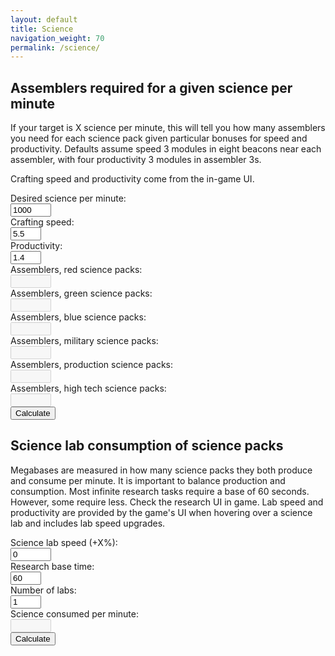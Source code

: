 ```yaml
---
layout: default
title: Science
navigation_weight: 70
permalink: /science/
---
```


## Assemblers required for a given science per minute

If your target is X science per minute, this will tell you how many assemblers you need for each science pack given particular bonuses for speed and productivity. Defaults assume speed 3 modules in eight beacons near each assembler, with four productivity 3 modules in assembler 3s.

Crafting speed and productivity come from the in-game UI.

<div class="inputs">
<div class="input-row">
<div class="input-label">Desired science per minute:</div>
<div class="input"><input type="text" id="spmIn" value="1000" size="5"/></div>
</div>
<div class="input-row">
<div class="input-label">Crafting speed:</div>
<div class="input"><input type="text" id="spmSpeed" value="5.5" size="3"/></div>
</div>
<div class="input-row">
<div class="input-label">Productivity:</div>
<div class="input"><input type="text" id="spmProd" value="1.4" size="3"/></div>
</div>
<div class="input-row">
<div class="input-label">Assemblers, red science packs:</div>
<div class="input"><input type="text" id="spmRed" disabled="" readonly="" size="5"/></div>
</div>
<div class="input-row">
<div class="input-label">Assemblers, green science packs:</div>
<div class="input"><input type="text" id="spmGreen" disabled="" readonly="" size="5"/></div>
</div>
<div class="input-row">
<div class="input-label">Assemblers, blue science packs:</div>
<div class="input"><input type="text" id="spmBlue" disabled="" readonly="" size="5"/></div>
</div>
<div class="input-row">
<div class="input-label">Assemblers, military science packs:</div>
<div class="input"><input type="text" id="spmMilitary" disabled="" readonly="" size="5"/></div>
</div>
<div class="input-row">
<div class="input-label">Assemblers, production science packs:</div>
<div class="input"><input type="text" id="spmProduction" disabled="" readonly="" size="5"/></div>
</div>
<div class="input-row">
<div class="input-label">Assemblers, high tech science packs:</div>
<div class="input"><input type="text" id="spmHighTech" disabled="" readonly="" size="5"/></div>
</div>
<div class="input-row">
<div class="input-label"></div>
<div class="input"><button onclick="calculateSpmAssemblers();">Calculate</button></div>
</div>
</div>
<script>
function calculateSpmAssemblers() {
var targetSpm = Number(document.getElementById("spmIn").value);
var speed = Number(document.getElementById("spmSpeed").value);
var productivity = Number(document.getElementById("spmProd").value);

var red = 5 * targetSpm / (60 * speed * productivity);
var green = 6 * targetSpm / (60 * speed * productivity);
var blue = 12 * targetSpm / (60 * speed * productivity);
var black = 10 * targetSpm / (60 * 2 * speed * productivity);
var purple = 14 * targetSpm / (60 * 2 * speed * productivity);
var yellow = 14 * targetSpm / (60 * 2 * speed * productivity);

document.getElementById("spmRed").value = red.toFixed(2);
document.getElementById("spmGreen").value = green.toFixed(2);
document.getElementById("spmBlue").value = blue.toFixed(2);
document.getElementById("spmMilitary").value = black.toFixed(2);
document.getElementById("spmProduction").value = purple.toFixed(2);
document.getElementById("spmHighTech").value = yellow.toFixed(2);
}
</script>

## Science lab consumption of science packs

Megabases are measured in how many science packs they both produce and consume per minute. It is important to balance production and consumption. Most infinite research tasks require a base of 60 seconds. However, some require less. Check the research UI in game. Lab speed and productivity are provided by the game's UI when hovering over a science lab and includes lab speed upgrades.

<div class="inputs">
<div class="input-row">
<div class="input-label">Science lab speed (+X%):</div>
<div class="input"><input type="text" id="scienceLabSpmSpeed" value="0" size="5"/></div>
</div>
<div class="input-row">
<div class="input-label">Research base time:</div>
<div class="input"><input type="text" id="scienceLabSpmBaseTime" value="60" size="3"/></div>
</div>
<div class="input-row">
<div class="input-label">Number of labs:</div>
<div class="input"><input type="text" id="scienceLabSpmLabs" value="1" size="3"/></div>
</div>
<div class="input-row">
<div class="input-label">Science consumed per minute:</div>
<div class="input"><input type="text" id="scienceLabSpm" disabled="" readonly="" size="5"/></div>
</div>
<div class="input-row">
<div class="input-label"></div>
<div><button onclick="calculateScienceConsumedPerMinute();">Calculate</button></div>
</div>
</div>
<script>
function calculateScienceConsumedPerMinute() {
var speedDivisor = (Number(document.getElementById("scienceLabSpmSpeed").value) + 100) / 100;
var researchTime = Number(document.getElementById("scienceLabSpmBaseTime").value) / speedDivisor;
var perSecond = 1 / researchTime;
var totalPerSecond = Number(document.getElementById("scienceLabSpmLabs").value) * perSecond;
var totalPerMinute = 60 * totalPerSecond;
document.getElementById("scienceLabSpm").value = totalPerMinute.toFixed(2);
}
</script>

